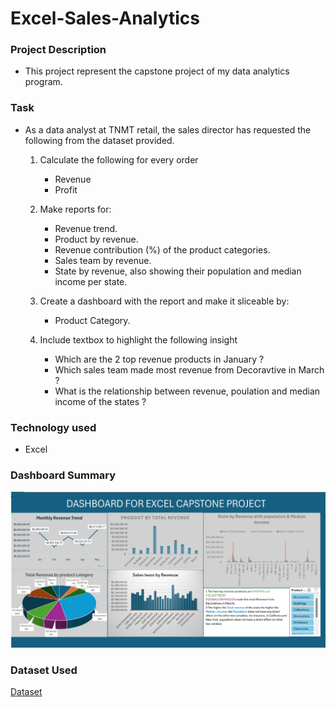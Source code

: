 # Excel-Sales-Analytics

### Project Description
- This project represent the capstone project of my data analytics program.

### Task
- As a data analyst at TNMT retail, the sales director has requested the following from the dataset provided.
  1.  Calculate the following for every order
      - Revenue
      - Profit
        
  2. Make reports for:
      - Revenue trend.
      - Product by revenue.
      - Revenue contribution (%) of the product categories.
      -  Sales team by revenue.
      -  State by revenue, also showing their population and median income per state.
        
  3. Create a dashboard with the report and make it sliceable by:
      - Product Category.
        
  4. Include textbox to highlight the following insight
      - Which are the 2 top revenue products in January ?
      - Which sales team made most revenue from Decoravtive in March ?
      - What is the relationship between revenue, poulation and median income of the states ?

### Technology used
  - Excel
  
### Dashboard Summary
![Dashboard image](https://github.com/GreatYisa/Excel-Sales-Analytics/blob/main/Screenshot%202024-06-10%20213350.png)

### Dataset Used
[Dataset](https://github.com/GreatYisa/Excel-Sales-Analytics/blob/main/TNMTRetailsalesdocforCapstoneProject.xlsx)
